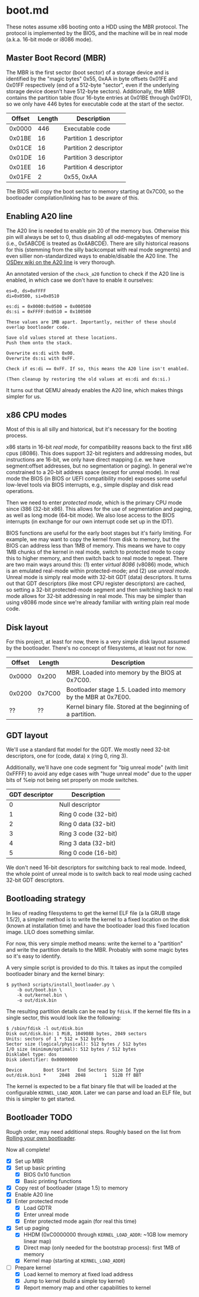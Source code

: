 # boot.md

These notes assume x86 booting onto a HDD using the MBR protocol. The
protocol is implemented by the BIOS, and the machine will be in real
mode (a.k.a. 16-bit mode or i8086 mode).

## Master Boot Record (MBR)
The MBR is the first sector (boot sector) of a storage device and is
identified by the "magic bytes" 0x55, 0xAA in byte offsets 0x01FE and
0x01FF respectively (end of a 512-byte "sector", even if the
underlying storage device doesn't have 512-byte
sectors). Additionally, the MBR contains the partition table (four
16-byte entries at 0x01BE through 0x01FD), so we only have 446 bytes
for executable code at the start of the sector.

| Offset | Length | Description |
| --- | --- | --- |
| 0x0000 | 446 | Executable code |
| 0x01BE | 16 | Partition 1 descriptor |
| 0x01CE | 16 | Partition 2 descriptor |
| 0x01DE | 16 | Partition 3 descriptor |
| 0x01EE | 16 | Partition 4 descriptor |
| 0x01FE | 2 | 0x55, 0xAA |

The BIOS will copy the boot sector to memory starting at 0x7C00, so
the bootloader compilation/linking has to be aware of this.

## Enabling A20 line
The A20 line is needed to enable pin 20 of the memory bus. Otherwise
this pin will always be set to 0, thus disabling all odd-megabytes of
memory (i.e., 0x5ABCDE is treated as 0x4ABCDE). There are silly
historical reasons for this (stemming from the silly backcompat with
real mode segments) and even sillier non-standardized ways to
enable/disable the A20 line. The [OSDev wiki on the A20
line](https://wiki.osdev.org/A20_Line) is very thorough.

An annotated version of the `check_a20` function to check if the A20
line is enabled, in which case we don't have to enable it ourselves:

```
es=0, ds=0xFFFF
di=0x0500, si=0x0510

es:di = 0x0000:0x0500 = 0x000500
ds:si = 0xFFFF:0x0510 = 0x100500

These values are 1MB apart. Importantly, neither of these should
overlap bootloader code.

Save old values stored at these locations.
Push them onto the stack.

Overwrite es:di with 0x00.
Overwrite ds:si with 0xFF.

Check if es:di == 0xFF. If so, this means the A20 line isn't enabled.

(Then cleanup by restoring the old values at es:di and ds:si.)
```

It turns out that QEMU already enables the A20 line, which makes
things simpler for us.

## x86 CPU modes
Most of this is all silly and historical, but it's necessary for the
booting process.

x86 starts in 16-bit *real mode*, for compatibility reasons back to
the first x86 cpus (i8086). This does support 32-bit registers and
addressing modes, but instructions are 16-bit, we only have direct
mapping (i.e. we have segment:offset addresses, but no segmentation or
paging). In general we're constrained to a 20-bit address space
(except for unreal mode). In real mode the BIOS (in BIOS or UEFI
compatibility mode) exposes some useful low-level tools via BIOS
interrupts, e.g., simple display and disk read operations.

Then we need to enter *protected mode*, which is the primary CPU mode
since i386 (32-bit x86). This allows for the use of segmentation and
paging, as well as long mode (64-bit mode). We also lose access to the
BIOS interrupts (in exchange for our own interrupt code set up in the
IDT).

BIOS functions are useful for the early boot stages but it's fairly
limiting. For example, we may want to copy the kernel from disk to
memory, but the BIOS can address less than 1MB of memory. This means
we have to copy 1MB chunks of the kernel in real mode, switch to
protected mode to copy this to higher memory, and then switch back to
real mode to repeat. There are two main ways around this: (1) enter
*virtual 8086* (v8086) mode, which is an emulated real-mode within
protected-mode; and (2) use *unreal mode*. Unreal mode is simply real
mode with 32-bit GDT (data) descriptors. It turns out that GDT
descriptors (like most CPU register descriptors) are cached, so
setting a 32-bit protected-mode segment and then switching back to
real mode allows for 32-bit addressing in real mode. This may be
simpler than using v8086 mode since we're already familiar with
writing plain real mode code.

## Disk layout
For this project, at least for now, there is a very simple disk layout
assumed by the bootloader. There's no concept of filesystems, at least
not for now.

| Offset | Length | Description |
| --- | --- | --- |
| 0x0000 | 0x200 | MBR. Loaded into memory by the BIOS at 0x7C00. |
| 0x0200 | 0x7C00 | Bootloader stage 1.5. Loaded into memory by the MBR at 0x7E00. |
| ?? | ?? | Kernel binary file. Stored at the beginning of a partition. |

## GDT layout
We'll use a standard flat model for the GDT. We mostly need 32-bit
descriptors, one for (code, data) x (ring 0, ring 3).

Additionally, we'll have one code segment for "big unreal mode" (with
limit 0xFFFF) to avoid any edge cases with "huge unreal mode" due to
the upper bits of %eip not being set properly on mode switches.

| GDT descriptor | Description |
| --- | --- |
| 0 | Null descriptor |
| 1 | Ring 0 code (32-bit) |
| 2 | Ring 0 data (32-bit) |
| 3 | Ring 3 code (32-bit) |
| 4 | Ring 3 data (32-bit) |
| 5 | Ring 0 code (16-bit) |

We don't need 16-bit descriptors for switching back to real
mode. Indeed, the whole point of unreal mode is to switch back to real
mode using cached 32-bit GDT descriptors.

## Bootloading strategy
In lieu of reading filesystems to get the kernel ELF file (a la GRUB
stage 1.5/2), a simpler method is to write the kernel to a fixed
location on the disk (known at installation time) and have the
bootloader load this fixed location image. LILO does something
similar.

For now, this very simple method means: write the kernel to a
"partition" and write the partition details to the MBR. Probably with
some magic bytes so it's easy to identify.

A very simple script is provided to do this. It takes as input the
compiled bootloader binary and the kernel binary:
```
$ python3 scripts/install_bootloader.py \
	-b out/boot.bin \
	-k out/kernel.bin \
	-o out/disk.bin
```

The resulting partition details can be read by `fdisk`. If the kernel
file fits in a single sector, this would look like the following:
```
$ /sbin/fdisk -l out/disk.bin
Disk out/disk.bin: 1 MiB, 1049088 bytes, 2049 sectors
Units: sectors of 1 * 512 = 512 bytes
Sector size (logical/physical): 512 bytes / 512 bytes
I/O size (minimum/optimal): 512 bytes / 512 bytes
Disklabel type: dos
Disk identifier: 0x00000000

Device        Boot Start   End Sectors  Size Id Type
out/disk.bin1 *     2048  2048       1  512B ff BBT
```

The kernel is expected to be a flat binary file that will be loaded at
the configurable `KERNEL_LOAD_ADDR`. Later we can parse and load an
ELF file, but this is simpler to get started.

## Bootloader TODO
Rough order, may need additional steps. Roughly based on the list from
[Rolling your own
bootloader](https://wiki.osdev.org/Rolling_Your_Own_Bootloader).

Now all complete!

- [X] Set up MBR
- [X] Set up basic printing
	- [X] BIOS 0x10 function
	- [X] Basic printing functions
- [X] Copy rest of bootloader (stage 1.5) to memory
- [X] Enable A20 line
- [X] Enter protected mode
	- [X] Load GDTR
	- [X] Enter unreal mode
	- [X] Enter protected mode again (for real this time)
- [X] Set up paging
	- [X] HHDM (0xC0000000 through `KERNEL_LOAD_ADDR`: ~1GB low memory
          linear map)
	- [X] Direct map (only needed for the bootstrap process): first
          1MB of memory
	- [X] Kernel map (starting at `KERNEL_LOAD_ADDR`)
- [ ] Prepare kernel
	- [X] Load kernel to memory at fixed load address
	- [X] Jump to kernel (build a simple toy kernel)
	- [X] Report memory map and other capabilities to kernel
